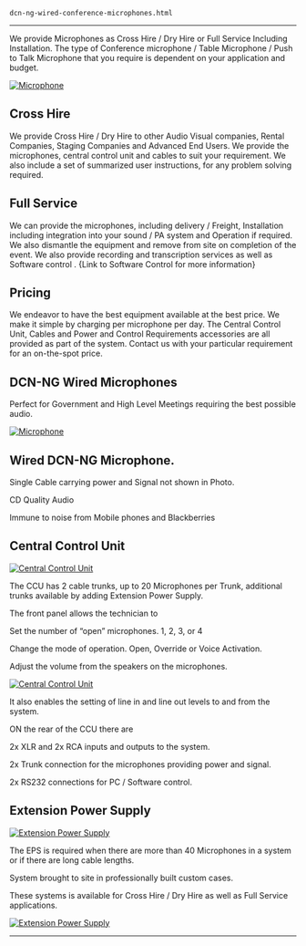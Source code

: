 
    dcn-ng-wired-conference-microphones.html
----------------------------------------------------------

We provide Microphones as Cross Hire / Dry Hire or Full Service Including Installation. The type of Conference microphone / Table Microphone / Push to Talk Microphone that you require is dependent on your application and budget.

[ ![Microphone](/wp-content/uploads/2011/09/101-300x288.jpg)](/wp-content/uploads/2011/09/101.jpg)

## Cross Hire

We provide Cross Hire / Dry Hire to other Audio Visual companies, Rental Companies, Staging Companies and Advanced End Users. We provide the microphones, central control unit and cables to suit your requirement. We also include a set of summarized user instructions, for any problem solving required.

## Full Service

We can provide the microphones, including delivery / Freight, Installation including integration into your sound / PA system and Operation if required. We also dismantle the equipment and remove from site on completion of the event. We also provide recording and transcription services as well as Software control . {Link to Software Control for more information}

## Pricing

We endeavor to have the best equipment available at the best price. We make it simple by charging per microphone per day. The Central Control Unit, Cables and Power and Control Requirements accessories are all provided as part of the system. Contact us with your particular requirement for an on-the-spot price.

## DCN-NG Wired Microphones

Perfect for Government and High Level Meetings requiring the best possible audio.

[ ![Microphone](/wp-content/uploads/2011/09/101-300x288.jpg)](/wp-content/uploads/2011/09/101.jpg)

## Wired DCN-NG Microphone.

Single Cable carrying power and Signal not shown in Photo.

CD Quality Audio

Immune to noise from Mobile phones and Blackberries

## Central Control Unit

[ ![Central Control Unit](/wp-content/uploads/2011/09/110-300x155.jpg)](/wp-content/uploads/2011/09/110.jpg)

The CCU has 2 cable trunks, up to 20 Microphones per Trunk, additional trunks available by adding Extension Power Supply.

The front panel allows the technician to

Set the number of &ldquo;open&rdquo; microphones. 1, 2, 3, or 4

Change the mode of operation. Open, Override or Voice Activation.

Adjust the volume from the speakers on the microphones.

[ ![Central Control Unit](/wp-content/uploads/2011/09/22-300x148.jpg)](/wp-content/uploads/2011/09/22.jpg)

It also enables the setting of line in and line out levels to and from the system.

ON the rear of the CCU there are

2x XLR and 2x RCA inputs and outputs to the system.

2x Trunk connection for the microphones providing power and signal.

2x RS232 connections for PC / Software control.

## Extension Power Supply

[ ![Extension Power Supply](/wp-content/uploads/2011/09/12-300x168.png)](/wp-content/uploads/2011/09/12.png)

The EPS is required when there are more than 40 Microphones in a system or if there are long cable lengths.

System brought to site in professionally built custom cases.

These systems is available for Cross Hire / Dry Hire as well as Full Service applications.

[ ![Extension Power Supply](/wp-content/uploads/2011/09/112-294x300.jpg)](/wp-content/uploads/2011/09/112.jpg)




----------------------------------------------------------
